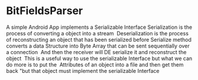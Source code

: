 # BitFieldsParser
A simple Android App implements a Serializable Interface
Serialization is the process of converting a object into a stream ‎
Deserialization is the process of reconstructing an object that has been ‎serialized before
Serialize method converts a data Structure into Byte Array that can be sent ‎sequentially over a ‎connection ‎
And then the receiver will DE serialize it and reconstruct the object ‎
This is a useful way to use the serializable Interface but what we can do more is ‎to put the ‎
Attributes of an object into a file and then get them back "but that object must ‎implement the serializable ‎Interface 

